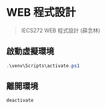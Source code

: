 # WEB 程式設計
> IECS272 WEB 程式設計 (薛念林)

## 啟動虛擬環境

```powershell
.\venv\Scripts\activate.ps1
```

## 離開環境

```powershell
deactivate
```